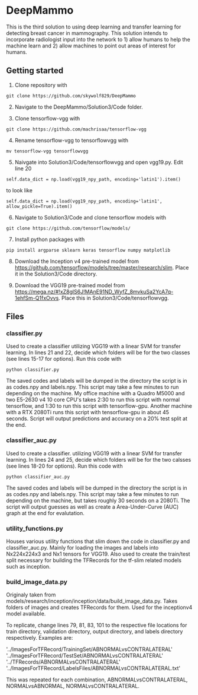 # DeepMammo
This is the third solution to using deep learning and transfer learning for detecting breast cancer in mammography. This solution intends to incorporate radiologist input into the network to 1) allow humans to help the machine learn and 2) allow machines to point out areas of interest for humans.

## Getting started
1. Clone repository with
~~~~
git clone https://github.com/skywolf829/DeepMammo
~~~~

2. Navigate to the DeepMammo/Solution3/Code folder.

3. Clone tensorflow-vgg with
~~~~
git clone https://github.com/machrisaa/tensorflow-vgg
~~~~

4. Rename tensorflow-vgg to tensorflowvgg with 
~~~~
mv tensorflow-vgg tensorflowvgg
~~~~

5. Naivgate into Solution3/Code/tensorflowvgg and open vgg19.py. Edit line 20
~~~~
self.data_dict = np.load(vgg19_npy_path, encoding='latin1').item()
~~~~
to look like 
~~~~
self.data_dict = np.load(vgg19_npy_path, encoding='latin1', allow_pickle=True).item()
~~~~

6. Navigate to Solution3/Code and clone tensorflow models with
~~~~
git clone https://github.com/tensorflow/models/
~~~~

7. Install python packages with
~~~~
pip install argparse sklearn keras tensorflow numpy matplotlib
~~~~

8. Download the Inception v4 pre-trained model from https://github.com/tensorflow/models/tree/master/research/slim. Place it in the Solution3/Code directory.

9. Download the VGG19 pre-trained model from https://mega.nz/#!xZ8glS6J!MAnE91ND_WyfZ_8mvkuSa2YcA7q-1ehfSm-Q1fxOvvs. Place this in Solution3/Code/tensorflowvgg.

## Files

### classifier.py
Used to create a classifier utilizing VGG19 with a linear SVM for transfer learning. In lines 21 and 22, decide which folders will be for the two classes (see lines 15-17 for options). Run this code with 
~~~~
python classifier.py
~~~~
The saved codes and labels will be dumped in the directory the script is in as codes.npy and labels.npy. This script may take a few minutes to run depending on the machine. My office machine with a Quadro M5000 and two E5-2630 v4 10 core CPU's takes 2:30 to run this script with normal tensorflow, and 1:30 to run this script with tensorflow-gpu. Another machine with a RTX 2080Ti runs this script with tensorflow-gpu in about 45 seconds.
Script will output predictions and accuracy on a 20% test split at the end.

### classifier_auc.py
Used to create a classifier. utilizing VGG19 with a linear SVM for transfer learning. In lines 24 and 25, decide which folders will be for the two calsses (see lines 18-20 for options). Run this code with
~~~~
python classifier_auc.py
~~~~
The saved codes and labels will be dumped in the directory the script is in as codes.npy and labels.npy. This script may take a few minutes to run depending on the machine, but takes roughly 30 seconds on a 2080Ti.
The script will output guesses as well as create a Area-Under-Curve (AUC) graph at the end for evalutation.

### utility_functions.py
Houses various utility functions that slim down the code in classifier.py and classifier_auc.py. Mainly for loading the images and labels into Nx224x224x3 and Nx1 tensors for VGG19. Also used to create the train/test split necessary for building the TFRecords for the tf-slim related models such as inception.

### build_image_data.py
Originaly taken from models/research/inception/inception/data/build_image_data.py.
Takes folders of images and creates TFRecords for them. Used for the inceptionv4 model available.

To replicate, change lines 79, 81, 83, 101 to the respective file locations for train directory, validation directory, output directory, and labels directory respectively. Examples are:

'../ImagesForTFRecord/TrainingSet/ABNORMALvsCONTRALATERAL'
'../ImagesForTFRecord/TestSet/ABNORMALvsCONTRALATERAL'
'../TFRecords/ABNORMALvsCONTRALATERAL'
'../ImagesForTFRecord/LabelsFiles/ABNORMALvsCONTRALATERAL.txt'

This was repeated for each combination, ABNORMALvsCONTRALATERAL, NORMALvsABNORMAL, NORMALvsCONTRALATERAL.


